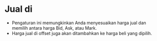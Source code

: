 # **Jual di**

- Pengaturan ini memungkinkan Anda menyesuaikan harga jual dan memilih antara harga Bid, Ask, atau Mark.
- Harga jual di offset juga akan ditambahkan ke harga beli yang dipilih.
